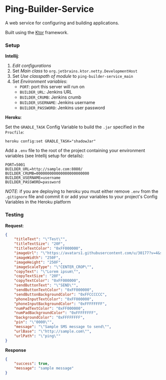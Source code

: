 # Ping-Builder-Service

A web service for configuring and building applications.

Built using the [Ktor](https://github.com/Kotlin/ktor) framework.

### Setup

**Intellij**:

1. *Edit configurations*
2. Set *Main class* to `org.jetbrains.ktor.netty.DevelopmentHost`
3. Set *Use classpath of module* to `ping-builder-service_main`
4. Set *Environment variables*:
    - `PORT`: port this server will run on
    - `BUILDER_URL`: Jenkins URL
    - `BUILDER_CRUMB`: Jenkins crumb
    - `BUILDER_USERNAME`: Jenkins username
    - `BUILDER_PASSWORD`: Jenkins user password
    
**Heroku**:

Set the `GRADLE_TASK` Config Variable to build the `.jar` specified in the `Procfile`:

`heroku config:set GRADLE_TASK="shadowJar"`

Add a `.env` file to the root of the project containing your environment variables (see Intellij setup for details):

```
PORT=5001
BUILDER_URL=http://sample.com:8080/
BUILDER_CRUMB=000000000000000000000000
BUILDER_USERNAME=username
BUILDER_PASSWORD=password
```

*NOTE*: if you are deploying to heroku you must either remove `.env` from the `.gitignore` file and commit it or
add your variables to your project's Config Variables in the Heroku platform

### Testing

**Request**:

```json
{
    "titleText": "\"Test\"",
    "titleTextSize": "20F",
    "titleTextColor": "0xFF000000",
    "imageUrl": "\"https://avatars1.githubusercontent.com/u/30177?v=4&s=200\"",
    "imageWidth": "250F",
    "imageHeight": "250F",
    "imageScaleType": "\"CENTER_CROP\"",
    "copyText": "\"Lorem ipsum\"",
    "copyTextSize": "20F",
    "copyTextColor": "0xFF000000",
    "sendButtonText": "\"SEND\"",
    "sendButtonTextColor": "0xFF000000",
    "sendButtonBackgroundColor": "0xFFCCCCCC",
    "phoneInputTextColor": "0xFF000000",
    "phoneInputBackgroundColor": "0xFFFFFFFF",
    "numPadTextColor": "0xFF000000",
    "numPadBackgroundColor": "0xFFFFFFFF",
    "backgroundColor": "0xFFFFFFFF",
    "pin": "\"0000\"",
    "message": "\"Sample SMS message to send\"",
    "urlBase": "\"http://sample.com\"",
    "urlPath": "\"ping\""
}
```

**Response**

```json
{
    "success": true,
    "message": "sample message"
}
```
